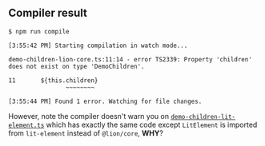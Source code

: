## Compiler result
```
$ npm run compile

[3:55:42 PM] Starting compilation in watch mode...

demo-children-lion-core.ts:11:14 - error TS2339: Property 'children' does not exist on type 'DemoChildren'.

11       ${this.children}
                ~~~~~~~~

[3:55:44 PM] Found 1 error. Watching for file changes.
```

However, note the compiler doesn't warn you on [`demo-children-lit-element.ts`](demo-children-lit-element.ts) which has exactly the same code except `LitElement` is imported from `lit-element` instead of `@lion/core`, **WHY**?